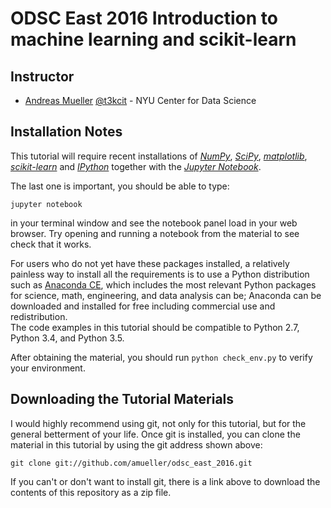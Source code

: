 ODSC East 2016 Introduction to machine learning and scikit-learn
=================================================================


Instructor
-----------

- [Andreas Mueller](http://amuller.github.io) [@t3kcit](https://twitter.com/amuellerml) - NYU Center for Data Science



Installation Notes
------------------

This tutorial will require recent installations of *[NumPy](http://www.numpy.org)*, *[SciPy](http://www.scipy.org)*,
*[matplotlib](http://matplotlib.org)*, *[scikit-learn](http://scikit-learn.org/stable/)* and *[IPython](http://ipython.readthedocs.org/en/stable/)* together with the *[Jupyter Notebook](http://jupyter.org)*.

The last one is important, you should be able to type:

    jupyter notebook

in your terminal window and see the notebook panel load in your web browser.
Try opening and running a notebook from the material to see check that it works.

For users who do not yet have these  packages installed, a relatively
painless way to install all the requirements is to use a Python distribution
such as [Anaconda CE](http://store.continuum.io/ "Anaconda CE"), which includes
the most relevant Python packages for science, math, engineering, and
data analysis can be; Anaconda can be downloaded and installed for free
including commercial use and redistribution.  
The code examples in this tutorial should be compatible to Python 2.7,
Python 3.4, and Python 3.5.

After obtaining the material, you should run ``python check_env.py`` to verify
your environment.

Downloading the Tutorial Materials
----------------------------------

I would highly recommend using git, not only for this tutorial, but for the
general betterment of your life.  Once git is installed, you can clone the
material in this tutorial by using the git address shown above:

    git clone git://github.com/amueller/odsc_east_2016.git

If you can't or don't want to install git, there is a link above to download
the contents of this repository as a zip file.
